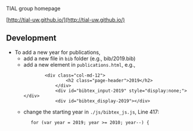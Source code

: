 TIAL group homepage

[http://tial-uw.github.io/](http://tial-uw.github.io/) 



## Development
* To add a new year for publications,
  * add a new file in `bib` folder (e.g., bib/2019.bib)
  * add a new element in `publications.html`, e.g.,
    ```
	    	<div class="col-md-12">
					<h2 class="page-header">2019</h2>
		       	</div>
	    		<div id="bibtex_input-2019" style="display:none;"></div>
				<div id="bibtex_display-2019"></div>
    ```
  * change the starting year in `./js/bibtex_js.js`, Line 417:
  ```
		for (var year = 2019; year >= 2010; year--) {
  ```

